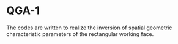 # QGA-1
The codes are written to realize the inversion of spatial geometric characteristic parameters of the rectangular working face.
